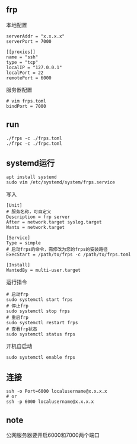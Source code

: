 ## frp

本地配置

```
serverAddr = "x.x.x.x"
serverPort = 7000

[[proxies]]
name = "ssh"
type = "tcp"
localIP = "127.0.0.1"
localPort = 22
remotePort = 6000
```

服务器配置
```
# vim frps.toml
bindPort = 7000

```

## run
```
./frps -c ./frps.toml
./frpc -c ./frpc.toml
```

## systemd运行
```
apt install systemd
sudo vim /etc/systemd/system/frps.service
```
写入
```
[Unit]
# 服务名称，可自定义
Description = frp server
After = network.target syslog.target
Wants = network.target

[Service]
Type = simple
# 启动frps的命令，需修改为您的frps的安装路径
ExecStart = /path/to/frps -c /path/to/frps.toml

[Install]
WantedBy = multi-user.target

```

运行指令
```
# 启动frp
sudo systemctl start frps
# 停止frp
sudo systemctl stop frps
# 重启frp
sudo systemctl restart frps
# 查看frp状态
sudo systemctl status frps

```
开机自启动
```
sudo systemctl enable frps

```

## 连接
```
ssh -o Port=6000 localusername@x.x.x.x
# or
ssh -p 6000 localusername@x.x.x.x
```

## note
公网服务器要开启6000和7000两个端口
